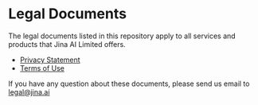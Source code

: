 # Legal Documents

The legal documents listed in this repository apply to all services and products that Jina AI Limited offers.

- [Privacy Statement](privacy.md)
- [Terms of Use](terms-of-use.md)

If you have any question about these documents, please send us email to legal@jina.ai
